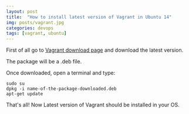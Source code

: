 ```yaml
---
layout: post
title:  "How to install latest version of Vagrant in Ubuntu 14"
img: posts/vagrant.jpg
categories: devops
tags: [vagrant, ubuntu]
---
```


First of all go to [Vagrant download page](https://www.vagrantup.com/downloads.html) and download the latest version.

The package will be a .deb file.

Once downloaded, open a terminal and type:

```
sudo su
dpkg -i name-of-the-package-downloaded.deb
apt-get update
```

That's all! Now Latest version of Vagrant should be installed in your OS.